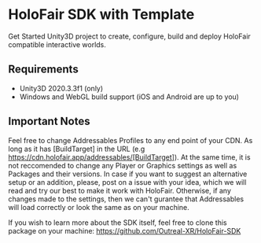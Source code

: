 # HoloFair SDK with Template
Get Started Unity3D project to create, configure, build and deploy HoloFair compatible interactive worlds.

## Requirements
- Unity3D 2020.3.3f1 (only)
- Windows and WebGL build support (iOS and Android are up to you)

## Important Notes
Feel free to change Addressables Profiles to any end point of your CDN. As long as it has [BuildTarget] in the URL (e.g https://cdn.holofair.app/addressables/[BuildTarget]).
At the same time, it is not reccomended to change any Player or Graphics settings as well as Packages and their versions. In case if you want to suggest an alternative setup or an addition, please, post on a issue with your idea, which we will read and try our best to make it work with HoloFair. Otherwise, if any changes made to the settings, then we can't gurantee that Addressables will load correctly or look the same as on your machine.

If you wish to learn more about the SDK itself, feel free to clone this package on your machine: https://github.com/Outreal-XR/HoloFair-SDK
